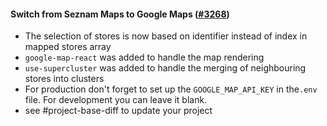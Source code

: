 #### Switch from Seznam Maps to Google Maps ([#3268](https://github.com/shopsys/shopsys/pull/3268))

-   The selection of stores is now based on identifier instead of index in mapped stores array
-   `google-map-react` was added to handle the map rendering
-   `use-supercluster` was added to handle the merging of neighbouring stores into clusters
-   For production don't forget to set up the `GOOGLE_MAP_API_KEY` in the`.env` file. For development you can leave it blank.
-   see #project-base-diff to update your project
